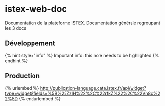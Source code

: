# istex-web-doc

Documentation de la plateforme ISTEX. Documentation générale regroupant les 3 docs

## Développement

{% hint style="info" %}
Important info: this note needs to be highlighted
{% endhint %}

## Production

{% urlembed %} http://publication-language.data.istex.fr/api/widget?type=widget&fields=%5B%22ZzIH%22%2C%22rfkZ%22%2C%22Vn8c%22%5D {% endurlembed %}

